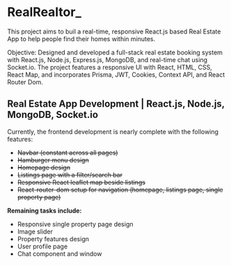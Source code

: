 # RealRealtor_

This project aims to buil a real-time, responsive React.js based Real Estate App to help people find their homes within minutes. 

Objective: Designed and developed a full-stack real estate booking system with React.js, Node.js, Express.js, MongoDB, and real-time chat using Socket.io. The project features a responsive UI with React, HTML, CSS, React Map, and incorporates Prisma, JWT, Cookies, Context API, and React Router Dom.


## Real Estate App Development | React.js, Node.js, MongoDB, Socket.io

Currently, the frontend development is nearly complete with the following features:
- ~~Navbar (constant across all pages)~~
- ~~Hamburger menu design~~
- ~~Homepage design~~
- ~~Listings page with a filter/search bar~~
- ~~Responsive React leaflet map beside listings~~
- ~~React-router-dom setup for navigation (homepage, listings page, single property page)~~

**Remaining tasks include:**
- Responsive single property page design
- Image slider
- Property features design
- User profile page
- Chat component and window


